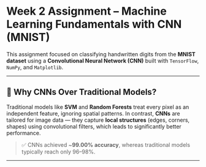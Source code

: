 # Week 2 Assignment – Machine Learning Fundamentals with CNN (MNIST)

This assignment focused on classifying handwritten digits from the **MNIST dataset** using a **Convolutional Neural Network (CNN)** built with `TensorFlow`, `NumPy`, and `Matplotlib`.

---

## 📌 Why CNNs Over Traditional Models?

Traditional models like **SVM** and **Random Forests** treat every pixel as an independent feature, ignoring spatial patterns. In contrast, **CNNs** are tailored for image data — they capture **local structures** (edges, corners, shapes) using convolutional filters, which leads to significantly better performance.  
> ✅ CNNs achieved ~**99.00% accuracy**, whereas traditional models typically reach only 96–98%.

---

